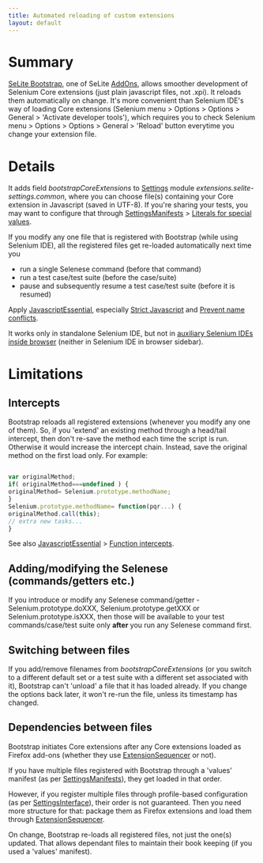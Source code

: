 ```yaml
---
title: Automated reloading of custom extensions
layout: default
---
```


# Summary #
[SeLite Bootstrap](https://addons.mozilla.org/en-US/firefox/addon/SeLite-Bootstrap/versions/), one of SeLite [AddOns](AddOns), allows smoother development of Selenium Core extensions (just plain javascript files, not .xpi). It reloads them automatically on change.
It's more convenient than Selenium IDE's way of loading Core extensions (Selenium menu > Options > Options > General > 'Activate developer tools'), which requires you to check Selenium menu > Options > Options > General > 'Reload' button everytime you change your extension file.

# Details #
It adds field _bootstrapCoreExtensions_ to [Settings](SettingsOverview) module _extensions.selite-settings.common_, where you can choose file(s) containing your Core extension in Javascript (saved in UTF-8). If you're sharing your tests, you may want to configure that through [SettingsManifests](SettingsManifests) > [Literals for special values](SettingsManifests#literals-for-special-values).

If you modify any one file that is registered with Bootstrap (while using Selenium IDE), all the registered files get re-loaded automatically next time you
  * run a single Selenese command (before that command)
  * run a test case/test suite (before the case/suite)
  * pause and subsequently resume a test case/test suite (before it is resumed)

Apply [JavascriptEssential](JavascriptEssential), especially [Strict Javascript](JavascriptEssential#strict-javascript) and [Prevent name conflicts](JavascriptEssential#prevent-name-conflicts).

It works only in standalone Selenium IDE, but not in [auxiliary Selenium IDEs inside browser](SeleniumIDE#auxiliary-selenium-ides-inside_browser) (neither in Selenium IDE in browser sidebar).

# Limitations #
## Intercepts ##
Bootstrap reloads all registered extensions (whenever you modify any one of them). So, if you 'extend' an existing method through a head/tail intercept, then don't re-save the method each time the script is run. Otherwise it would increase the intercept chain. Instead, save the original method on the first load only. For example:
```js

var originalMethod;
if( originalMethod===undefined ) {
originalMethod= Selenium.prototype.methodName;
}
Selenium.prototype.methodName= function(pqr...) {
originalMethod.call(this);
// extra new tasks...
}
```
See also [JavascriptEssential](JavascriptEssential) > [Function intercepts](JavascriptEssential#function-intercepts).

## Adding/modifying the Selenese (commands/getters etc.) ##
If you introduce or modify any Selenese command/getter - Selenium.prototype.doXXX, Selenium.prototype.getXXX or Selenium.prototype.isXXX, then those will be available to your test commands/case/test suite only **after** you run any Selenese command first. <!-- don't know why -->

## Switching between files ##
If you add/remove filenames from _bootstrapCoreExtensions_ (or you switch to a different default set or a test suite with a different set associated with it), Bootstrap can't 'unload' a file that it has loaded already. If you change the options back later, it won't re-run the file, unless its timestamp has changed.

## Dependencies between files ##
Bootstrap initiates Core extensions after any Core extensions loaded as Firefox add-ons (whether they use [ExtensionSequencer](ExtensionSequencer) or not).

If you have multiple files registered with Bootstrap through a 'values' manifest (as per [SettingsManifests](SettingsManifests)), they get loaded in that order.

However, if you register multiple files through profile-based configuration (as per [SettingsInterface](SettingsInterface)), their order is not guaranteed. Then you need more structure for that: package them as Firefox extensions and load them through [ExtensionSequencer](ExtensionSequencer).

On change, Bootstrap re-loads all registered files, not just the one(s) updated. That allows dependant files to maintain their book keeping (if you used a 'values' manifest).